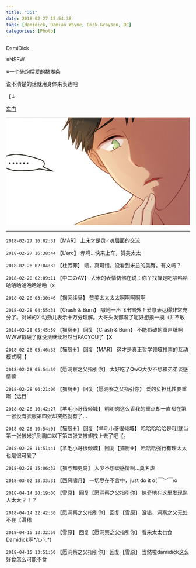 ```yaml
---
title: "351"
date: 2018-02-27 15:54:38
tags: [damidick, Damian Wayne, Dick Grayson, DC]
categories: [Photo]
---
```


<p>DamiDick</p> 
<p>※NSFW</p> 
<p>※一个先炮后爱的黏糊条</p> 
<p>说不清楚的话就用身体来表达吧</p> 
<p>【↓</p> 
<p><a rel="nofollow" href="https://images-wixmp-ed30a86b8c4ca887773594c2.wixmp.com/intermediary/f/d97cf4c4-1f95-4c79-9e66-10b31d5fac97/dcyotmj-0865d056-8e13-4ede-9f7e-57dc0b64fe16.jpg" target="_blank"  >车门</a></p>

![](https://raw.githubusercontent.com/alicewish/meowchain247/master/img_cVZNdzJtQk9JV2ZHT1B0MFRtYXpocG9lQ3ljQm1Wd1diUDk3RHZpc2xUMEcyN2RqTmtkQzNnPT0.png)

---

`2018-02-27 16:02:31` 【MAR】 上床才是灵♂魂层面的交流

`2018-02-27 16:38:44` 【L'arc】 赤鸡...快来上车，赞美太太

`2018-02-28 02:04:32` 【杜芳菲】 啧，真可惜，没看到米总的美臀。有文吗？

`2018-02-28 02:09:11` 【中二のAV】 大米的表情仿佛在说：你丫找操是吧哈哈哈哈哈哈哈哈哈哈哈（x

`2018-02-28 03:30:46` 【掬荧续昼】 赞美太太太太啊啊啊啊啊

`2018-02-28 04:55:31` 【Crash & Burn】 嗷地一声飞出窗外！爱意表达得非常充分了。对米的冲动劲儿表示十万分理解。大哥头发都湿了呢好想摸一摸（并不敢

`2018-02-28 05:45:59` 【猫厨✙】 回复【Crash & Burn】 不能戳破的窗户纸啊WWW戳破了就没法继续坦然当PAOYOU了【X

`2018-02-28 05:46:33` 【猫厨✙】 回复【MAR】 这才是真正哲学领域推崇的互动模式啊【

`2018-02-28 05:54:59` 【愿洞察之父指引你】 太好吃了QwQ大少不想和弟弟谈感情嘛

`2018-02-28 06:21:06` 【猫厨✙】 回复【愿洞察之父指引你】 爱的负担比性要重啊【远目

`2018-02-28 10:42:27` 【羊毛小哥很倾城】 明明肉这么香我的重点却一直都在第一张没有衣服第四张却突然就有了…

`2018-02-28 10:54:01` 【猫厨✙】 回复【羊毛小哥很倾城】 哈哈哈哈哈是哦!就当第一张被米扒到胸口以下第四张又被翅拽上去了吧【。

`2018-02-28 11:51:41` 【羊毛小哥很倾城】 回复【猫厨✙】 哈哈哈强行有理太太也是很可爱了

`2018-02-28 15:06:32` 【猫与知更鸟】 大少不想谈感情啊…莫名虐

`2018-03-02 13:33:31` 【西风啸月】 一切尽在不言中，just do it o(*￣︶￣*)o

`2018-04-14 20:19:00` 【雪原】 回复【愿洞察之父指引你】 惊奇地在这里发现熟人太太？！？

`2018-04-14 22:42:30` 【愿洞察之父指引你】 回复【雪原】 没错，洞察之父无处不在【滑稽

`2018-04-15 13:32:59` 【雪原】 回复【愿洞察之父指引你】 看来太太也食Damidick啊*/ω＼*)

`2018-04-15 13:51:50` 【愿洞察之父指引你】 回复【雪原】 当然啦damidick这么好食怎么可能不食
